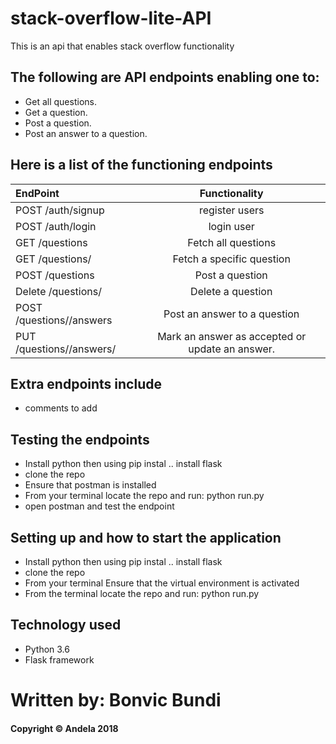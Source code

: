 # stack-overflow-lite-API
This is an api that enables stack overflow functionality
## The following are API endpoints enabling one to: 
- Get all questions.
- Get a question.
- Post a question.
- Post an answer to a question.

## Here is a list of the functioning endpoints

| EndPoint                  | Functionality                    |
| :---                      |     :---:                        |   
| POST /auth/signup             | register users       |  
| POST /auth/login | login user   |  
| GET /questions                | Fetch all questions           |  
| GET /questions/<questionId>      | Fetch a specific question       |  
| POST /questions            | Post a question                 | 
| Delete /questions/<questionId>               | Delete a question              | 
| POST /questions/<questionId>/answers              | Post an answer to a question             |  
| PUT /questions/<questionId>/answers/<answerId>               | Mark an answer as accepted or update an answer.             |  
  
## Extra endpoints include 
* comments to add

## Testing the endpoints

* Install python then using pip instal .. install flask
* clone the repo
* Ensure that postman is installed
* From your terminal locate the repo and run: python run.py
* open postman and test the endpoint

## Setting up and how to start the application

* Install python then using pip instal .. install flask
* clone the repo
* From your terminal Ensure that the virtual environment is activated
* From the terminal locate the repo and run: python run.py

## Technology used

* Python 3.6
* Flask framework 

# Written by: Bonvic Bundi
#### Copyright © Andela 2018 


